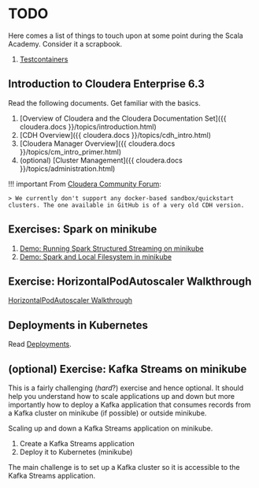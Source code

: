 # TODO

Here comes a list of things to touch upon at some point during the Scala Academy. Consider it a scrapbook.

1. [Testcontainers](https://www.testcontainers.org/)

## Introduction to Cloudera Enterprise 6.3

Read the following documents. Get familiar with the basics.

1. [Overview of Cloudera and the Cloudera Documentation Set]({{ cloudera.docs }}/topics/introduction.html)
1. [CDH Overview]({{ cloudera.docs }}/topics/cdh_intro.html)
1. [Cloudera Manager Overview]({{ cloudera.docs }}/topics/cm_intro_primer.html)
1. (optional) [Cluster Management]({{ cloudera.docs }}/topics/administration.html)

!!! important
    From [Cloudera Community Forum](https://community.cloudera.com/t5/Support-Questions/cloudera-sandbox-6-3-0-docker-run-no-services-are-running/m-p/339791/highlight/true#M233182):

    > We currently don't support any docker-based sandbox/quickstart clusters. The one available in GitHub is of a very old CDH version.

## Exercises: Spark on minikube

1. [Demo: Running Spark Structured Streaming on minikube](https://jaceklaskowski.github.io/spark-kubernetes-book/demo/running-spark-structured-streaming-on-minikube/)
1. [Demo: Spark and Local Filesystem in minikube](https://jaceklaskowski.github.io/spark-kubernetes-book/demo/spark-and-local-filesystem-in-minikube/)

## Exercise: HorizontalPodAutoscaler Walkthrough

[HorizontalPodAutoscaler Walkthrough](https://kubernetes.io/docs/tasks/run-application/horizontal-pod-autoscale-walkthrough/)

## Deployments in Kubernetes

Read [Deployments](https://kubernetes.io/docs/concepts/workloads/controllers/deployment/).

## (optional) Exercise: Kafka Streams on minikube

This is a fairly challenging (_hard_?) exercise and hence optional. It should help you understand how to scale applications up and down but more importantly how to deploy a Kafka application that consumes records from a Kafka cluster on minikube (if possible) or outside minikube.

Scaling up and down a Kafka Streams application on minikube.

1. Create a Kafka Streams application
2. Deploy it to Kubernetes (minikube)

The main challenge is to set up a Kafka cluster so it is accessible to the Kafka Streams application.
